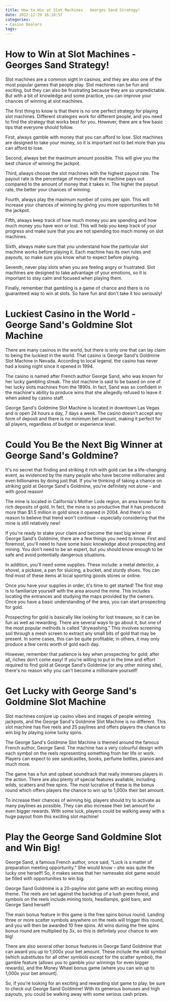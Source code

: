 ```yaml
---
title: How to Win at Slot Machines   Georges Sand Strategy!
date: 2022-12-29 16:18:57
categories:
- Casino Dealers
tags:
---
```



#  How to Win at Slot Machines - Georges Sand Strategy!

Slot machines are a common sight in casinos, and they are also one of the most popular games that people play. Slot machines can be fun and exciting, but they can also be frustrating because they are so unpredictable. But with a bit of knowledge and some practice, you can improve your chances of winning at slot machines.

The first thing to know is that there is no one perfect strategy for playing slot machines. Different strategies work for different people, and you need to find the strategy that works best for you. However, there are a few basic tips that everyone should follow.

First, always gamble with money that you can afford to lose. Slot machines are designed to take your money, so it is important not to bet more than you can afford to lose.

Second, always bet the maximum amount possible. This will give you the best chance of winning the jackpot.

Third, always choose the slot machines with the highest payout rate. The payout rate is the percentage of money that the machine pays out compared to the amount of money that it takes in. The higher the payout rate, the better your chances of winning.

Fourth, always play the maximum number of coins per spin. This will increase your chances of winning by giving you more opportunities to hit the jackpot.

Fifth, always keep track of how much money you are spending and how much money you have won or lost. This will help you keep track of your progress and make sure that you are not spending too much money on slot machines.

 Sixth, always make sure that you understand how the particular slot machine works before playing it. Each machine has its own rules and payouts, so make sure you know what to expect before playing.

Seventh, never play slots when you are feeling angry or frustrated. Slot machines are designed to take advantage of your emotions, so it is important to stay calm and focused when playing them.

Finally, remember that gambling is a game of chance and there is no guaranteed way to win at slots. So have fun and don't take it too seriously!

#  Luckiest Casino in the World - George Sand's Goldmine Slot Machine 

There are many casinos in the world, but there is only one that can lay claim to being the luckiest in the world. That casino is George Sand's Goldmine Slot Machine in Nevada. According to local legend, the casino has never had a losing night since it opened in 1994.

The casino is named after French author George Sand, who was known for her lucky gambling streak. The slot machine is said to be based on one of her lucky slots machines from the 1890s. In fact, Sand was so confident in the machine's ability to produce wins that she allegedly refused to leave it when asked by casino staff.

George Sand's Goldmine Slot Machine is located in downtown Las Vegas and is open 24 hours a day, 7 days a week. The casino doesn't accept any form of deposit and there is no minimum bet amount, making it perfect for all players, regardless of budget or experience level.

#  Could You Be the Next Big Winner at George Sand's Goldmine? 

It's no secret that finding and striking it rich with gold can be a life-changing event, as evidenced by the many people who have become millionaires and even billionaires by doing just that. If you're thinking of taking a chance on striking gold at George Sand's Goldmine, you're definitely not alone – and with good reason!

The mine is located in California's Mother Lode region, an area known for its rich deposits of gold. In fact, the mine is so productive that it has produced more than $1.5 million in gold since it opened in 2004. And there's no reason to believe that trend won't continue – especially considering that the mine is still relatively new!

If you're ready to stake your claim and become the next big winner at George Sand's Goldmine, there are a few things you need to know. First and foremost, you'll need to have some basic knowledge about prospecting and mining. You don't need to be an expert, but you should know enough to be safe and avoid potentially dangerous situations.

In addition, you'll need some supplies. These include: a metal detector, a shovel, a pickaxe, a pan for sluicing, a bucket, and sturdy shoes. You can find most of these items at local sporting goods stores or online.

Once you have your supplies in order, it's time to get started! The first step is to familiarize yourself with the area around the mine. This includes locating the entrances and studying the maps provided by the owners. Once you have a basic understanding of the area, you can start prospecting for gold.

Prospecting for gold is basically like looking for lost treasure, so it can be fun as well as rewarding. There are several ways to go about it, but one of the most popular methods is called "drywashing." This involves screening soil through a mesh screen to extract any small bits of gold that may be present. In some cases, this can be quite profitable; in others, it may only produce a few cents worth of gold each day.

However, remember that patience is key when prospecting for gold; after all, riches don't come easy! If you're willing to put in the time and effort required to find gold at George Sand's Goldmine (or any other mining site), there's no reason why you can't become a millionaire yourself!

#  Get Lucky with George Sand's Goldmine Slot Machine 

Slot machines conjure up casino vibes and images of people winning jackpots, and the George Sand's Goldmine Slot Machine is no different. This slot machine has five reels and 25 paylines and offers players the chance to win big by playing some lucky spins.

The George Sand's Goldmine Slot Machine is themed around the famous French author, George Sand. The machine has a very colourful design with each symbol on the reels representing something from her life or work. Players can expect to see sandcastles, books, perfume bottles, pianos and much more.

The game has a fun and upbeat soundtrack that really immerses players in the action. There are also plenty of special features available, including wilds, scatters and free spins. The most lucrative of these is the bonus round which offers players the chance to win up to 1,000x their bet amount.

To increase their chances of winning big, players should try to activate as many paylines as possible. They can also increase their bet amount for even bigger rewards. With some luck, players could be walking away with a huge payout from this exciting slot machine!

#  Play the George Sand Goldmine Slot and Win Big!

George Sand, a famous French author, once said, “Luck is a matter of preparation meeting opportunity.” She would know – she was quite the lucky one herself! So, it makes sense that her namesake slot game would be filled with opportunities to win big.

George Sand Goldmine is a 20-payline slot game with an exciting mining theme. The reels are set against the backdrop of a lush green forest, and symbols on the reels include mining tools, headlamps, gold bars, and George Sand herself!

The main bonus feature in this game is the free spins bonus round. Landing three or more scatter symbols anywhere on the reels will trigger this round, and you will then be awarded 10 free spins. All wins during the free spins bonus round are multiplied by 3x, so this is definitely your chance to win big!

There are also several other bonus features in George Sand Goldmine that can award you up to 1,000x your bet amount. These include the wild symbol (which substitutes for all other symbols except for the scatter symbol), the gamble feature (allows you to gamble your winnings for even bigger rewards), and the Money Wheel bonus game (where you can win up to 1,000x your bet amount).

So, if you’re looking for an exciting and rewarding slot game to play, be sure to check out George Sand Goldmine! With its generous bonuses and high payouts, you could be walking away with some serious cash prizes.